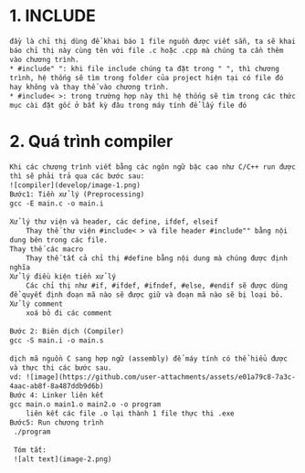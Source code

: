 # 1. INCLUDE
    đầy là chỉ thị dùng để khai báo 1 file nguồn được viết sẵn, ta sẽ khai báo chỉ thị này cùng tên với file .c hoặc .cpp mà chúng ta cần thêm vào chương trình.
    * #include" ": khi file include chúng ta đặt trong " ", thì chương trình, hệ thống sẽ tìm trong folder của project hiện tại có file đó hay không và thay thế vào chương trình.
    * #include< >: trong trường hợp này thì hệ thống sẽ tìm trong các thức mục cài đặt gốc ở bất kỳ đâu trong máy tính để lấy file đó
# 2. Quá trình compiler
    Khi các chương trình viết bằng các ngôn ngữ bậc cao như C/C++ run được thì sẽ phải trả qua các bước sau:
    ![compiler](develop/image-1.png)
    Bước1: Tiền xử lý (Preprocessing)
    gcc -E main.c -o main.i

    Xử lý thư viện và header, các define, ifdef, elseif
        Thay thế thư viện #include< > và file header #include"" bằng nội dung bên trong các file.
    Thay thế các macro
        Thay thế tất cả chỉ thị #define bằng nội dung mà chúng được định nghĩa
    Xử lý điều kiện tiền xử lý
        Các chỉ thị như #if, #ifdef, #ifndef, #else, #endif sẽ được dùng để quyết định đoạn mã nào sẽ được giữ và đoạn mã nào sẽ bị loại bỏ.
    Xử lý comment
        xoá bỏ đi các comment
    
    Bước 2: Biên dịch (Compiler)
    gcc -S main.i -o main.s

    dịch mã nguồn C sang hợp ngữ (assembly) để máy tính có thể hiểu được và thực thi các bước sau.
    vd: ![image](https://github.com/user-attachments/assets/e01a79c8-7a3c-4aac-ab8f-8a487ddb9d6b)
    Bước 4: Linker liên kết
    gcc main.o main1.o main2.o -o program
        liên kết các file .o lại thành 1 file thực thi .exe
    Bước5: Run chương trình
     ./program

     Tóm tắt:
     ![alt text](image-2.png)
